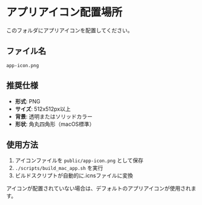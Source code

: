 # アプリアイコン配置場所

このフォルダにアプリアイコンを配置してください。

## ファイル名
`app-icon.png`

## 推奨仕様
- **形式**: PNG
- **サイズ**: 512x512px以上
- **背景**: 透明またはソリッドカラー
- **形状**: 角丸四角形（macOS標準）

## 使用方法
1. アイコンファイルを `public/app-icon.png` として保存
2. `./scripts/build_mac_app.sh` を実行
3. ビルドスクリプトが自動的に.icnsファイルに変換

アイコンが配置されていない場合は、デフォルトのアプリアイコンが使用されます。
